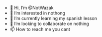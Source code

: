 - 👋 Hi, I’m @NotWazak
- 👀 I’m interested in nothong
- 🌱 I’m currently learning my spanish lesson
- 💞️ I’m looking to collaborate on nothing
- 📫 How to reach me you cant 

<!---
NotWazak/NotWazak is a ✨ special ✨ repository because its `README.md` (this file) appears on your GitHub profile.
You can click the Preview link to take a look at your changes.
--->
